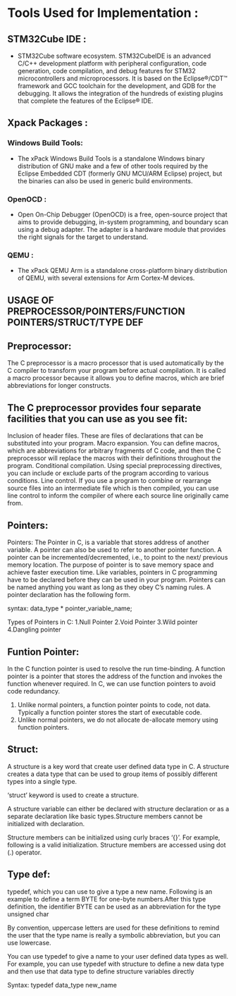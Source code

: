 # Tools Used for Implementation :

## STM32Cube IDE :
* STM32Cube software ecosystem. STM32CubeIDE is an advanced C/C++ development platform with peripheral configuration, code generation, code compilation, and debug features for STM32 microcontrollers and microprocessors. It is based on the Eclipse®/CDT™ framework and GCC toolchain for the development, and GDB for the debugging. It allows the integration of the hundreds of existing plugins that complete the features of the Eclipse® IDE.

## Xpack Packages :

### Windows Build Tools:
* The xPack Windows Build Tools is a standalone Windows binary distribution of GNU make and a few of other tools required by the Eclipse Embedded CDT (formerly GNU MCU/ARM Eclipse) project, but the binaries can also be used in generic build environments.

### OpenOCD :
* Open On-Chip Debugger (OpenOCD) is a free, open-source project that aims to provide debugging, in-system programming, and boundary scan using a debug adapter. The adapter is a hardware module that provides the right signals for the target to understand.

### QEMU :
* The xPack QEMU Arm is a standalone cross-platform binary distribution of QEMU, with several extensions for Arm Cortex-M devices.





## USAGE OF PREPROCESSOR/POINTERS/FUNCTION POINTERS/STRUCT/TYPE DEF

## Preprocessor:
The C preprocessor is a macro processor that is used automatically by the C compiler to transform your program before actual compilation. It is called a macro processor because it allows you to define macros, which are brief abbreviations for longer constructs.

## The C preprocessor provides four separate facilities that you can use as you see fit:

Inclusion of header files. These are files of declarations that can be substituted into your program.
Macro expansion. You can define macros, which are abbreviations for arbitrary fragments of C code, and then the C preprocessor will replace the macros with their definitions throughout the program.
Conditional compilation. Using special preprocessing directives, you can include or exclude parts of the program according to various conditions.
Line control. If you use a program to combine or rearrange source files into an intermediate file which is then compiled, you can use line control to inform the compiler of where each source line originally came from.

## Pointers:
Pointers:
The Pointer in C, is a variable that stores address of another variable. A pointer can also be used to refer to another pointer function. A pointer can be incremented/decremented, i.e., to point to the next/ previous memory location. The purpose of pointer is to save memory space and achieve faster execution time.
Like variables, pointers in C programming have to be declared before they can be used in your program. Pointers can be named anything you want as long as they obey C’s naming rules. A pointer declaration has the following form.

 syntax:
data_type * pointer_variable_name;

Types of Pointers in C:
1.Null Pointer
2.Void Pointer
3.Wild pointer
4.Dangling pointer

## Funtion Pointer:
In the C function pointer is used to resolve the run time-binding. A function pointer is a pointer that stores the address of the function and invokes the function whenever required.
In C, we can use function pointers to avoid code redundancy.
1) Unlike normal pointers, a function pointer points to code, not data. Typically a function pointer stores the start of executable code.
2) Unlike normal pointers, we do not allocate de-allocate memory using function pointers.

## Struct:
A structure is a key word that create user defined data type in C. A structure creates a data type that can be used to group items of possibly different types into a single type.

‘struct’ keyword is used to create a structure. 

A structure variable can either be declared with structure declaration or as a separate declaration like basic types.Structure members cannot be initialized with declaration. 

Structure members can be initialized using curly braces ‘{}’. For example, following is a valid initialization. 
Structure members are accessed using dot (.) operator.

## Type def:
typedef, which you can use to give a type a new name. Following is an example to define a term BYTE for one-byte numbers.After this type definition, the identifier BYTE can be used as an abbreviation for the type unsigned char

By convention, uppercase letters are used for these definitions to remind the user that the type name is really a symbolic abbreviation, but you can use lowercase.

You can use typedef to give a name to your user defined data types as well. For example, you can use typedef with structure to define a new data type and then use that data type to define structure variables directly

Syntax: typedef data_type new_name

